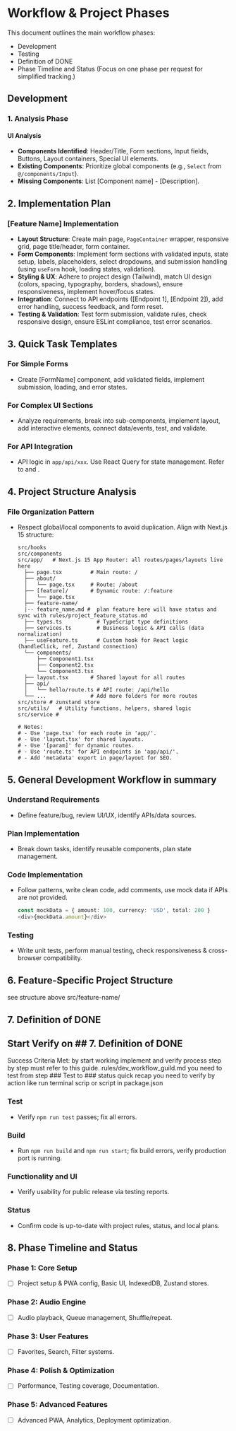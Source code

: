 # Workflow & Project Phases

This document outlines the main workflow phases:

- Development
- Testing
- Definition of DONE
- Phase Timeline and Status (Focus on one phase per request for simplified tracking.)

## Development

### 1. Analysis Phase

#### UI Analysis

- **Components Identified**: Header/Title, Form sections, Input fields, Buttons, Layout containers, Special UI elements.
- **Existing Components**: Prioritize global components (e.g., `Select` from `@/components/Input`).
- **Missing Components**: List [Component name] - [Description].

## 2. Implementation Plan

### [Feature Name] Implementation

- **Layout Structure**: Create main page, `PageContainer` wrapper, responsive grid, page title/header, form container.
- **Form Components**: Implement form sections with validated inputs, state setup, labels, placeholders, select dropdowns, and submission handling (using `useForm` hook, loading states, validation).
- **Styling & UX**: Adhere to project design (Tailwind), match UI design (colors, spacing, typography, borders, shadows), ensure responsiveness, implement hover/focus states.
- **Integration**: Connect to API endpoints ([Endpoint 1], [Endpoint 2]), add error handling, success feedback, and form reset.
- **Testing & Validation**: Test form submission, validate rules, check responsive design, ensure ESLint compliance, test error scenarios.

## 3. Quick Task Templates

### For Simple Forms

- Create [FormName] component, add validated fields, implement submission, loading, and error states.

### For Complex UI Sections

- Analyze requirements, break into sub-components, implement layout, add interactive elements, connect data/events, test, and validate.

### For API Integration

- API logic in `app/api/xxx`. Use React Query for state management. Refer to <mcfile name="sample_usagge.md" path="docs/sample_usagge.md"></mcfile> and <mcfile name="openapi.yaml" path="docs/openapi.yaml"></mcfile>.

## 4. Project Structure Analysis

### File Organization Pattern

- Respect global/local components to avoid duplication. Align with Next.js 15 structure:

  ```
  src/hooks
  src/components
  src/app/   # Next.js 15 App Router: all routes/pages/layouts live here
    ├── page.tsx         # Main route: /
    ├── about/
    │   └── page.tsx     # Route: /about
    ├── [feature]/       # Dynamic route: /:feature
    │   └── page.tsx
    ├── feature-name/
    |-- feature_name.md #  plan feature here will have status and sync with rules/project_feature_status.md
    ├── types.ts           # TypeScript type definitions
    ├── services.ts        # Business logic & API calls (data normalization)
    ├── useFeature.ts      # Custom hook for React logic (handleClick, ref, Zustand connection)
    └── components/
        ├── Component1.tsx
        ├── Component2.tsx
        └── Component3.tsx
    ├── layout.tsx       # Shared layout for all routes
    ├── api/
    │   └── hello/route.ts # API route: /api/hello
    └── ...              # Add more folders for more routes
  src/store # zunstand store
  src/utils/   # Utility functions, helpers, shared logic
  src/service # 
  
  # Notes:
  # - Use 'page.tsx' for each route in 'app/'.
  # - Use 'layout.tsx' for shared layouts.
  # - Use '[param]' for dynamic routes.
  # - Use 'route.ts' for API endpoints in 'app/api/'.
  # - Add 'metadata' export in page/layout for SEO.
  ```

## 5. General Development Workflow in summary

### Understand Requirements

- Define feature/bug, review UI/UX, identify APIs/data sources.

### Plan Implementation

- Break down tasks, identify reusable components, plan state management.

### Code Implementation

- Follow patterns, write clean code, add comments, use mock data if APIs are not provided.

    ```ts
    const mockData = { amount: 100, currency: 'USD', total: 200 }
    <div>{mockData.amount}</div>
    ```

### Testing

- Write unit tests, perform manual testing, check responsiveness & cross-browser compatibility.

## 6. Feature-Specific Project Structure

see structure above src/feature-name/

## 7. Definition of DONE

## Start Verify on ## 7. Definition of DONE

Success Criteria Met: by start working implement and verify process step by step must refer to this guide. rules/dev_workflow_guild.md
you need to test from step ### Test to ### status
quick recap you need to verify by action like run terminal scrip or script in package.json

### Test

- Verify `npm run test` passes; fix all errors.

### Build

- Run `npm run build` and `npm run start`; fix build errors, verify production port is running.

### Functionality and UI

- Verify usability for public release via testing reports.

### Status

- Confirm code is up-to-date with project rules, status, and local plans.

## 8. Phase Timeline and Status

### Phase 1: Core Setup

- [ ] Project setup & PWA config, Basic UI, IndexedDB, Zustand stores.

### Phase 2: Audio Engine

- [ ] Audio playback, Queue management, Shuffle/repeat.

### Phase 3: User Features

- [ ] Favorites, Search, Filter systems.

### Phase 4: Polish & Optimization

- [ ] Performance, Testing coverage, Documentation.

### Phase 5: Advanced Features

- [ ] Advanced PWA, Analytics, Deployment optimization.

